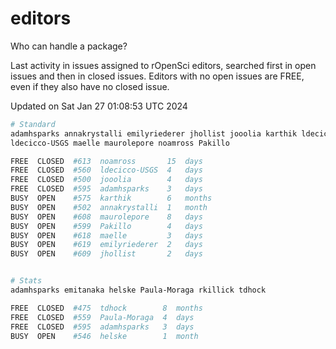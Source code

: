# editors

Who can handle a package?

Last activity in issues assigned to rOpenSci editors, searched first in open
issues and then in closed issues. Editors with no open issues are FREE, even if
they also have no closed issue.


Updated on Sat Jan 27 01:08:53 UTC 2024

```bash
# Standard
adamhsparks annakrystalli emilyriederer jhollist jooolia karthik ldecicco
ldecicco-USGS maelle maurolepore noamross Pakillo

FREE  CLOSED  #613  noamross       15  days
FREE  CLOSED  #560  ldecicco-USGS  4   days
FREE  CLOSED  #500  jooolia        4   days
FREE  CLOSED  #595  adamhsparks    3   days
BUSY  OPEN    #575  karthik        6   months
BUSY  OPEN    #502  annakrystalli  1   month
BUSY  OPEN    #608  maurolepore    8   days
BUSY  OPEN    #599  Pakillo        4   days
BUSY  OPEN    #618  maelle         3   days
BUSY  OPEN    #619  emilyriederer  2   days
BUSY  OPEN    #609  jhollist       2   days


# Stats
adamhsparks emitanaka helske Paula-Moraga rkillick tdhock

FREE  CLOSED  #475  tdhock        8  months
FREE  CLOSED  #559  Paula-Moraga  4  days
FREE  CLOSED  #595  adamhsparks   3  days
BUSY  OPEN    #546  helske        1  month
```
